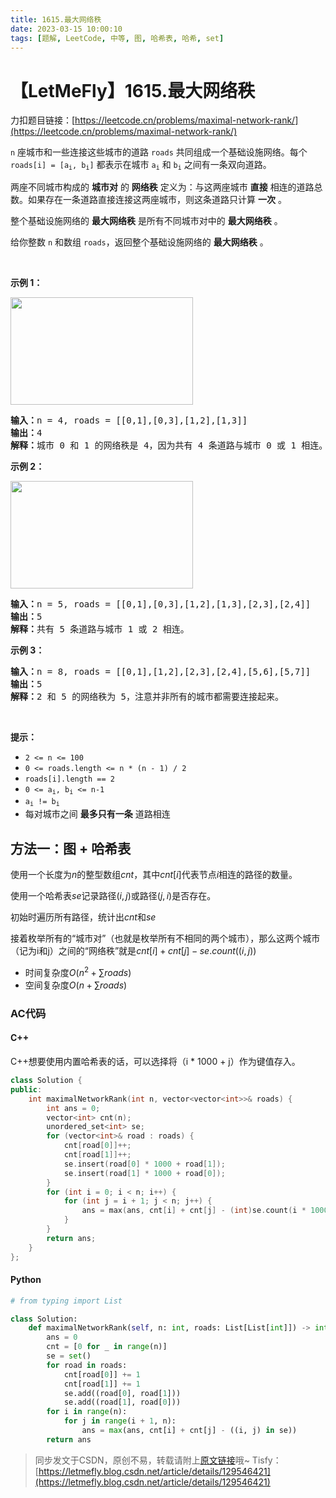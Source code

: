 ```yaml
---
title: 1615.最大网络秩
date: 2023-03-15 10:00:10
tags: [题解, LeetCode, 中等, 图, 哈希表, 哈希, set]
---
```


# 【LetMeFly】1615.最大网络秩

力扣题目链接：[https://leetcode.cn/problems/maximal-network-rank/](https://leetcode.cn/problems/maximal-network-rank/)

<p><code>n</code> 座城市和一些连接这些城市的道路 <code>roads</code> 共同组成一个基础设施网络。每个 <code>roads[i] = [a<sub>i</sub>, b<sub>i</sub>]</code> 都表示在城市 <code>a<sub>i</sub></code> 和 <code>b<sub>i</sub></code> 之间有一条双向道路。</p>

<p>两座不同城市构成的 <strong>城市对</strong> 的 <strong>网络秩</strong> 定义为：与这两座城市 <strong>直接</strong> 相连的道路总数。如果存在一条道路直接连接这两座城市，则这条道路只计算 <strong>一次</strong> 。</p>

<p>整个基础设施网络的 <strong>最大网络秩</strong> 是所有不同城市对中的 <strong>最大网络秩</strong> 。</p>

<p>给你整数 <code>n</code> 和数组 <code>roads</code>，返回整个基础设施网络的 <strong>最大网络秩</strong> 。</p>

<p> </p>

<p><strong>示例 1：</strong></p>

<p><strong><img alt="" src="https://assets.leetcode-cn.com/aliyun-lc-upload/uploads/2020/10/11/ex1.png" style="width: 292px; height: 172px;" /></strong></p>

<pre>
<strong>输入：</strong>n = 4, roads = [[0,1],[0,3],[1,2],[1,3]]
<strong>输出：</strong>4
<strong>解释：</strong>城市 0 和 1 的网络秩是 4，因为共有 4 条道路与城市 0 或 1 相连。位于 0 和 1 之间的道路只计算一次。
</pre>

<p><strong>示例 2：</strong></p>

<p><strong><img alt="" src="https://assets.leetcode-cn.com/aliyun-lc-upload/uploads/2020/10/11/ex2.png" style="width: 292px; height: 172px;" /></strong></p>

<pre>
<strong>输入：</strong>n = 5, roads = [[0,1],[0,3],[1,2],[1,3],[2,3],[2,4]]
<strong>输出：</strong>5
<strong>解释：</strong>共有 5 条道路与城市 1 或 2 相连。
</pre>

<p><strong>示例 3：</strong></p>

<pre>
<strong>输入：</strong>n = 8, roads = [[0,1],[1,2],[2,3],[2,4],[5,6],[5,7]]
<strong>输出：</strong>5
<strong>解释：</strong>2 和 5 的网络秩为 5，注意并非所有的城市都需要连接起来。
</pre>

<p> </p>

<p><strong>提示：</strong></p>

<ul>
	<li><code>2 <= n <= 100</code></li>
	<li><code>0 <= roads.length <= n * (n - 1) / 2</code></li>
	<li><code>roads[i].length == 2</code></li>
	<li><code>0 <= a<sub>i</sub>, b<sub>i</sub> <= n-1</code></li>
	<li><code>a<sub>i</sub> != b<sub>i</sub></code></li>
	<li>每对城市之间 <strong>最多只有一条</strong> 道路相连</li>
</ul>


    
## 方法一：图 + 哈希表

使用一个长度为$n$的整型数组$cnt$，其中$cnt[i]$代表节点$i$相连的路径的数量。

使用一个哈希表$se$记录路径$(i, j)$或路径$(j, i)$是否存在。

初始时遍历所有路径，统计出$cnt$和$se$

接着枚举所有的“城市对”（也就是枚举所有不相同的两个城市），那么这两个城市（记为i和j）之间的“网络秩”就是$cnt[i]+cnt[j]-se.count((i, j))$

+ 时间复杂度$O(n^2 + \sum roads)$
+ 空间复杂度$O(n + \sum roads)$

### AC代码

#### C++

C++想要使用内置哈希表的话，可以选择将（i * 1000 + j）作为键值存入。

```cpp
class Solution {
public:
    int maximalNetworkRank(int n, vector<vector<int>>& roads) {
        int ans = 0;
        vector<int> cnt(n);
        unordered_set<int> se;
        for (vector<int>& road : roads) {
            cnt[road[0]]++;
            cnt[road[1]]++;
            se.insert(road[0] * 1000 + road[1]);
            se.insert(road[1] * 1000 + road[0]);
        }
        for (int i = 0; i < n; i++) {
            for (int j = i + 1; j < n; j++) {
                ans = max(ans, cnt[i] + cnt[j] - (int)se.count(i * 1000 + j));
            }
        }
        return ans;
    }
};
```

#### Python

```python
# from typing import List

class Solution:
    def maximalNetworkRank(self, n: int, roads: List[List[int]]) -> int:
        ans = 0
        cnt = [0 for _ in range(n)]
        se = set()
        for road in roads:
            cnt[road[0]] += 1
            cnt[road[1]] += 1
            se.add((road[0], road[1]))
            se.add((road[1], road[0]))
        for i in range(n):
            for j in range(i + 1, n):
                ans = max(ans, cnt[i] + cnt[j] - ((i, j) in se))
        return ans
```

> 同步发文于CSDN，原创不易，转载请附上[原文链接](https://leetcode.letmefly.xyz/2023/03/15/LeetCode%201615.%E6%9C%80%E5%A4%A7%E7%BD%91%E7%BB%9C%E7%A7%A9/)哦~
> Tisfy：[https://letmefly.blog.csdn.net/article/details/129546421](https://letmefly.blog.csdn.net/article/details/129546421)
